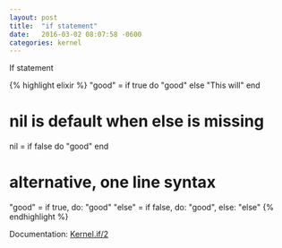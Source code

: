 ```yaml
---
layout: post
title:  "if statement"
date:   2016-03-02 08:07:58 -0600
categories: kernel
---
```

If statement

{% highlight elixir %}
"good" = if true do
 			"good"
   		 else
 			"This will"
   		 end

# nil is default when else is missing
nil = if false do
 			"good"
   		   end 		 

# alternative, one line syntax  		 
"good" = if true, do: "good"
"else"  = if false, do: "good", else: "else"
{% endhighlight %}

Documentation: [Kernel.if/2](http://elixir-lang.org/docs/stable/elixir/Kernel.html#if/2)
